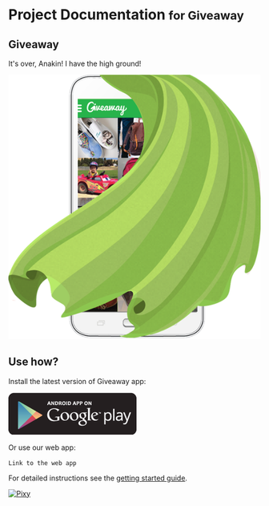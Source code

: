 # Project Documentation <small>for Giveaway</small>

## Giveaway

It's over, Anakin! I have the high ground!

[![Material for MkDocs](images/material.png)](images/material.png)

## Use how?

Install the latest version of Giveaway app:

[![Google Play](images/gplay.png)](images/gplay.png)

Or use our web app:

```
Link to the web app
```

For detailed instructions see the [getting started guide][3].

  [3]: getting-started.md

[![Pixy](https://mir-s3-cdn-cf.behance.net/project_modules/disp/e1814e9392729.5602de339c0be.png)](https://mir-s3-cdn-cf.behance.net/project_modules/disp/e1814e9392729.5602de339c0be.png)